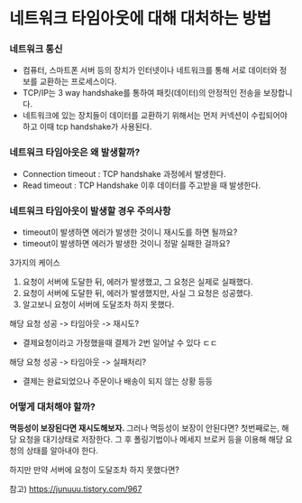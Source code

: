 # 네트워크 타임아웃에 대해 대처하는 방법

### 네트워크 통신
- 컴퓨터, 스마트폰 서버 등의 장치가 인터넷이나 네트워크를 통해 서로 데이터와 정보를 교환하는 프로세스이다.
- TCP/IP는 3 way handshake를 통하여 패킷(데이터)의 안정적인 전송을 보장합니다.
- 네트워크에 있는 장치들이 데이터를 교환하기 위해서는 먼저 커넥션이 수립되어야 하고 이때 tcp handshake가 사용된다.

### 네트워크 타임아웃은 왜 발생할까?
- Connection timeout : TCP handshake 과정에서 발생한다.
- Read timeout : TCP Handshake 이후 데이터를 주고받을 때 발생한다.

### 네트워크 타임아웃이 발생할 경우 주의사항
- timeout이 발생하면 에러가 발생한 것이니 재시도를 하면 될까요?
- timeout이 발생하면 에러가 발생한 것이니 정말 실패한 걸까요?

3가지의 케이스
1. 요청이 서버에 도달한 뒤, 에러가 발생했고, 그 요청은 실제로 실패했다.
2. 요청이 서버에 도달한 뒤, 에러가 발생했지만, 사실 그 요청은 성공했다.
3. 알고보니 요청이 서버에 도달조차 하지 못했다.

해당 요청 성공 -> 타임아웃 -> 재시도? 
- 결제요청이라고 가정했을때 결제가 2번 일어날 수 있다 ㄷㄷ

해당 요청 성공 -> 타임아웃 -> 실패처리?
- 결제는 완료되었으나 주문이나 배송이 되지 않는 상황 등등

### 어떻게 대처해야 할까?
<b> 멱등성이 보장된다면 재시도해보자. </b>
그러나 멱등성이 보장이 안된다면? 
첫번째로는, 해당 요청을 대기상태로 저장한다. 
그 후 폴링기법이나 메세지 브로커 등을 이용해 해당 요청의 상태를 알아내야 한다. 

하지만 만약 서버에 요청이 도달조차 하지 못했다면?


참고) https://junuuu.tistory.com/967